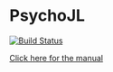 # PsychoJL

[![Build Status](https://github.com/mpeters2/PsychoJL.jl/actions/workflows/CI.yml/badge.svg?branch=main)](https://github.com/mpeters2/PsychoJL.jl/actions/workflows/CI.yml?query=branch%3Amain)



[Click here for the manual](https://mpeters2.github.io/PsychoJL.jl/dev/)
